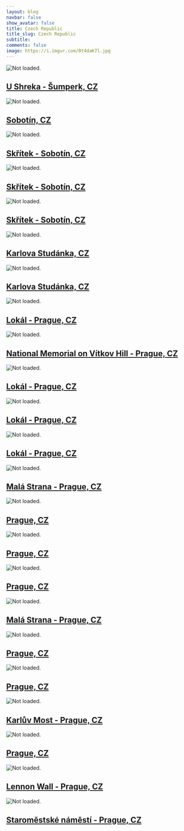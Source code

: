 ```yaml
---
layout: blog
navbar: false
show_avatar: false
title: Czech Republic
title_slug: Czech Republic
subtitle: 
comments: false
image: https://i.imgur.com/0t4daK7l.jpg
---
```


<div class="img-container">
<div class="grid" id="gallery">

  <div class="grid-sizer"></div>
  <div class="gutter-sizer"></div>

  <div class="grid-item grid-item--vertical">
  <div class="hovereffect">
    <img src="https://i.imgur.com/aGh2erxl.jpg" alt="Not loaded.">
    <a class="info" href="https://i.imgur.com/aGh2erx.jpg" data-fancybox="gallery" data-caption="U Shreka - Šumperk, CZ">
      <div class="overlay">      
        <h2>U Shreka - Šumperk, CZ</h2>
      </div>
    </a>
  </div>
</div> 


<div class="grid-item grid-item--vertical">
  <div class="hovereffect">
    <img src="https://i.imgur.com/SNPqPl5l.jpg" alt="Not loaded.">
    <a class="info" href="https://i.imgur.com/SNPqPl5.jpg" data-fancybox="gallery" data-caption="Sobotín, CZ">
      <div class="overlay">      
        <h2>Sobotín, CZ</h2>
      </div>
    </a>
  </div>
</div> 


<div class="grid-item grid-item--vertical">
  <div class="hovereffect">
    <img src="https://i.imgur.com/QzFRTQRl.jpg" alt="Not loaded.">
    <a class="info" href="https://i.imgur.com/QzFRTQR.jpg" data-fancybox="gallery" data-caption="Skřítek - Sobotín, CZ">
      <div class="overlay">      
        <h2>Skřítek - Sobotín, CZ</h2>
      </div>
    </a>
  </div>
</div> 


<div class="grid-item grid-item--horizontal">
  <div class="hovereffect">
    <img src="https://i.imgur.com/RrJekQvl.jpg" alt="Not loaded.">
    <a class="info" href="https://i.imgur.com/RrJekQv.jpg" data-fancybox="gallery" data-caption="Skřítek - Sobotín, CZ">
      <div class="overlay">      
        <h2>Skřítek - Sobotín, CZ</h2>
      </div>
    </a>
  </div>
</div> 


<div class="grid-item grid-item--vertical">
  <div class="hovereffect">
    <img src="https://i.imgur.com/CByPTc0l.jpg" alt="Not loaded.">
    <a class="info" href="https://i.imgur.com/CByPTc0.jpg" data-fancybox="gallery" data-caption="Skřítek - Sobotín, CZ">
      <div class="overlay">      
        <h2>Skřítek - Sobotín, CZ</h2>
      </div>
    </a>
  </div>
</div> 


<div class="grid-item grid-item--vertical">
  <div class="hovereffect">
    <img src="https://i.imgur.com/pRlbVpDl.jpg" alt="Not loaded.">
    <a class="info" href="https://i.imgur.com/pRlbVpD.jpg" data-fancybox="gallery" data-caption="Karlova Studánka, CZ">
      <div class="overlay">      
        <h2>Karlova Studánka, CZ</h2>
      </div>
    </a>
  </div>
</div> 


<div class="grid-item grid-item--vertical">
  <div class="hovereffect">
    <img src="https://i.imgur.com/q8peEtrl.jpg" alt="Not loaded.">
    <a class="info" href="https://i.imgur.com/q8peEtr.jpg" data-fancybox="gallery" data-caption="Karlova Studánka, CZ">
      <div class="overlay">      
        <h2>Karlova Studánka, CZ</h2>
      </div>
    </a>
  </div>
</div> 


<div class="grid-item grid-item--vertical">
  <div class="hovereffect">
    <img src="https://i.imgur.com/UnMSnu6l.jpg" alt="Not loaded.">
    <a class="info" href="https://i.imgur.com/UnMSnu6.jpg" data-fancybox="gallery" data-caption="Lokál - Prague, CZ">
      <div class="overlay">      
        <h2>Lokál - Prague, CZ</h2>
      </div>
    </a>
  </div>
</div> 


<div class="grid-item grid-item--vertical">
  <div class="hovereffect">
    <img src="https://i.imgur.com/ahcqIYyl.jpg" alt="Not loaded.">
    <a class="info" href="https://i.imgur.com/ahcqIYy.jpg" data-fancybox="gallery" data-caption="National Memorial on Vítkov Hill - Prague, CZ">
      <div class="overlay">      
        <h2>National Memorial on Vítkov Hill - Prague, CZ</h2>
      </div>
    </a>
  </div>
</div> 


<div class="grid-item grid-item--horizontal">
  <div class="hovereffect">
    <img src="https://i.imgur.com/5OsGf5ul.jpg" alt="Not loaded.">
    <a class="info" href="https://i.imgur.com/5OsGf5u.jpg" data-fancybox="gallery" data-caption="Lokál - Prague, CZ">
      <div class="overlay">      
        <h2>Lokál - Prague, CZ</h2>
      </div>
    </a>
  </div>
</div> 


<div class="grid-item grid-item--horizontal">
  <div class="hovereffect">
    <img src="https://i.imgur.com/3JjCMZYl.jpg" alt="Not loaded.">
    <a class="info" href="https://i.imgur.com/3JjCMZY.jpg" data-fancybox="gallery" data-caption="Lokál - Prague, CZ">
      <div class="overlay">      
        <h2>Lokál - Prague, CZ</h2>
      </div>
    </a>
  </div>
</div> 


<div class="grid-item grid-item--horizontal">
  <div class="hovereffect">
    <img src="https://i.imgur.com/KsJgjw1l.jpg" alt="Not loaded.">
    <a class="info" href="https://i.imgur.com/KsJgjw1.jpg" data-fancybox="gallery" data-caption="Lokál - Prague, CZ">
      <div class="overlay">      
        <h2>Lokál - Prague, CZ</h2>
      </div>
    </a>
  </div>
</div> 


<div class="grid-item grid-item--horizontal">
  <div class="hovereffect">
    <img src="https://i.imgur.com/VHbWxCOl.jpg" alt="Not loaded.">
    <a class="info" href="https://i.imgur.com/VHbWxCO.jpg" data-fancybox="gallery" data-caption="Malá Strana - Prague, CZ">
      <div class="overlay">      
        <h2>Malá Strana - Prague, CZ</h2>
      </div>
    </a>
  </div>
</div> 


<div class="grid-item grid-item--horizontal">
  <div class="hovereffect">
    <img src="https://i.imgur.com/ZxMu7Jll.jpg" alt="Not loaded.">
    <a class="info" href="https://i.imgur.com/ZxMu7Jl.jpg" data-fancybox="gallery" data-caption="Prague, CZ">
      <div class="overlay">      
        <h2>Prague, CZ</h2>
      </div>
    </a>
  </div>
</div> 


<div class="grid-item grid-item--horizontal">
  <div class="hovereffect">
    <img src="https://i.imgur.com/DxpTCHNl.jpg" alt="Not loaded.">
    <a class="info" href="https://i.imgur.com/DxpTCHN.jpg" data-fancybox="gallery" data-caption="Prague, CZ">
      <div class="overlay">      
        <h2>Prague, CZ</h2>
      </div>
    </a>
  </div>
</div> 


<div class="grid-item grid-item--vertical">
  <div class="hovereffect">
    <img src="https://i.imgur.com/gLntLEIl.jpg" alt="Not loaded.">
    <a class="info" href="https://i.imgur.com/gLntLEI.jpg" data-fancybox="gallery" data-caption="Prague, CZ">
      <div class="overlay">      
        <h2>Prague, CZ</h2>
      </div>
    </a>
  </div>
</div> 


<div class="grid-item grid-item--horizontal">
  <div class="hovereffect">
    <img src="https://i.imgur.com/8my2wPAl.jpg" alt="Not loaded.">
    <a class="info" href="https://i.imgur.com/8my2wPA.jpg" data-fancybox="gallery" data-caption="Malá Strana - Prague, CZ">
      <div class="overlay">      
        <h2>Malá Strana - Prague, CZ</h2>
      </div>
    </a>
  </div>
</div> 


<div class="grid-item grid-item--horizontal">
  <div class="hovereffect">
    <img src="https://i.imgur.com/qoiwZO4l.jpg" alt="Not loaded.">
    <a class="info" href="https://i.imgur.com/qoiwZO4.jpg" data-fancybox="gallery" data-caption="Prague, CZ">
      <div class="overlay">      
        <h2>Prague, CZ</h2>
      </div>
    </a>
  </div>
</div> 


<div class="grid-item grid-item--horizontal">
  <div class="hovereffect">
    <img src="https://i.imgur.com/quXiz2bl.jpg" alt="Not loaded.">
    <a class="info" href="https://i.imgur.com/quXiz2b.jpg" data-fancybox="gallery" data-caption="Prague, CZ">
      <div class="overlay">      
        <h2>Prague, CZ</h2>
      </div>
    </a>
  </div>
</div> 


<div class="grid-item grid-item--horizontal">
  <div class="hovereffect">
    <img src="https://i.imgur.com/j2whfFbl.jpg" alt="Not loaded.">
    <a class="info" href="https://i.imgur.com/j2whfFb.jpg" data-fancybox="gallery" data-caption="Karlův Most - Prague, CZ">
      <div class="overlay">      
        <h2>Karlův Most - Prague, CZ</h2>
      </div>
    </a>
  </div>
</div> 


<div class="grid-item grid-item--horizontal">
  <div class="hovereffect">
    <img src="https://i.imgur.com/8tGX13Wl.jpg" alt="Not loaded.">
    <a class="info" href="https://i.imgur.com/8tGX13W.jpg" data-fancybox="gallery" data-caption="Prague, CZ">
      <div class="overlay">      
        <h2>Prague, CZ</h2>
      </div>
    </a>
  </div>
</div> 


<div class="grid-item grid-item--horizontal">
  <div class="hovereffect">
    <img src="https://i.imgur.com/0t4daK7l.jpg" alt="Not loaded.">
    <a class="info" href="https://i.imgur.com/0t4daK7.jpg" data-fancybox="gallery" data-caption="Lennon Wall - Prague, CZ">
      <div class="overlay">      
        <h2>Lennon Wall - Prague, CZ</h2>
      </div>
    </a>
  </div>
</div> 


<div class="grid-item grid-item--horizontal">
  <div class="hovereffect">
    <img src="https://i.imgur.com/52uy7dJl.jpg" alt="Not loaded.">
    <a class="info" href="https://i.imgur.com/52uy7dJ.jpg" data-fancybox="gallery" data-caption="Staroměstské náměstí - Prague, CZ">
      <div class="overlay">      
        <h2>Staroměstské náměstí - Prague, CZ</h2>
      </div>
    </a>
  </div>
</div> 


</div>
</div>
